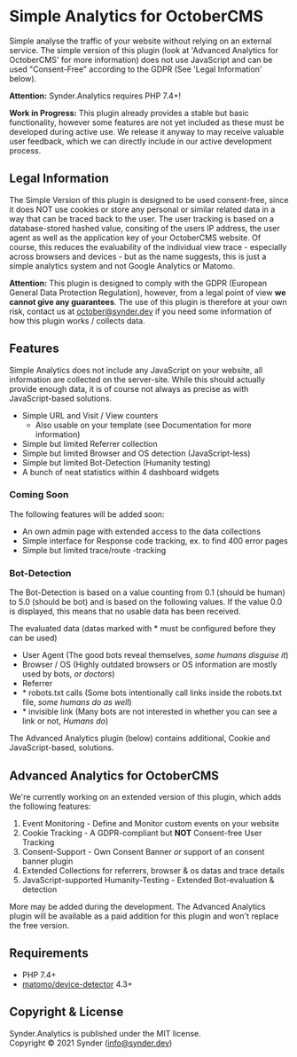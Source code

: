 Simple Analytics for OctoberCMS
===============================

Simple analyse the traffic of your website without relying on an external service. The simple 
version of this plugin (look at 'Advanced Analytics for OctoberCMS' for more information) does not 
use JavaScript and can be used "Consent-Free" according to the GDPR (See 'Legal Information' below).

**Attention:** Synder.Analytics requires PHP 7.4+!

**Work in Progress:** This plugin already provides a stable but basic functionality, however some 
features are not yet included as these must be developed during active use. We release it anyway to 
may receive valuable user feedback, which we can directly include in our active development process.


Legal Information
-----------------

The Simple Version of this plugin is designed to be used consent-free, since it does NOT use 
cookies or store any personal or similar related data in a way that can be traced back to the user. 
The user tracking is based on a database-stored hashed value, consiting of the users IP address, 
the user agent as well as the application key of your OctoberCMS website. Of course, this reduces 
the evaluability of the individual view trace - especially across browsers and devices - but as the 
name suggests, this is just a simple analytics system and not Google Analytics or Matomo. 

**Attention:** This plugin is designed to comply with the GDPR (European General Data Protection 
Regulation), however, from a legal point of view **we cannot give any guarantees**. The use of this 
plugin is therefore at your own risk, contact us at october@synder.dev if you need some information 
of how this plugin works / collects data.


Features
--------

Simple Analytics does not include any JavaScript on your website, all information are collected on 
the server-site. While this should actually provide enough data, it is of course not always as 
precise as with JavaScript-based solutions. 

-   Simple URL and Visit / View counters
    -   Also usable on your template (see Documentation for more information)
-   Simple but limited Referrer collection
-   Simple but limited Browser and OS detection (JavaScript-less)
-   Simple but limited Bot-Detection (Humanity testing)
-   A bunch of neat statistics within 4 dashboard widgets


### Coming Soon

The following features will be added soon:

-   An own admin page with extended access to the data collections
-   Simple interface for Response code tracking, ex. to find 400 error pages 
-   Simple but limited trace/route -tracking


### Bot-Detection

The Bot-Detection is based on a value counting from 0.1 (should be human) to 5.0 (should be bot) 
and is based on the following values. If the value 0.0 is displayed, this means that no usable data 
has been received.

The evaluated data (datas marked with * must be configured before they can be used)

-   User Agent (The good bots reveal themselves, _some humans disguise it_)
-   Browser / OS (Highly outdated browsers or OS information are mostly used by bots, _or doctors_)
-	Referrer
-   \* robots.txt calls (Some bots intentionally call links inside the robots.txt file, _some humans do as well_)
-   \* invisible link (Many bots are not interested in whether you can see a link or not, _Humans do_)

The Advanced Analytics plugin (below) contains additional, Cookie and JavaScript-based, solutions.


Advanced Analytics for OctoberCMS
---------------------------------

We're currently working on an extended version of this plugin, which adds the following features:

1.  Event Monitoring - Define and Monitor custom events on your website
2.  Cookie Tracking - A GDPR-compliant but **NOT** Consent-free User Tracking
3.  Consent-Support - Own Consent Banner _or_ support of an consent banner plugin
4.  Extended Collections for referrers, browser & os datas and trace details
5.  JavaScript-supported Humanity-Testing - Extended Bot-evaluation & detection

More may be added during the development. The Advanced Analytics plugin will be available as a paid 
addition for this plugin and won't replace the free version.


Requirements
------------

-   PHP 7.4+
-   [matomo/device-detector](https://github.com/matomo-org/device-detector) 4.3+


Copyright & License
-------------------

Synder.Analytics is published under the MIT license.<br />
Copyright © 2021 Synder (info@synder.dev)

